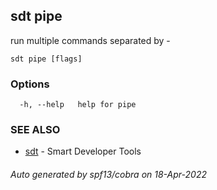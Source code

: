 ## sdt pipe

run multiple <sdt> commands separated by -

```
sdt pipe [flags]
```

### Options

```
  -h, --help   help for pipe
```

### SEE ALSO

* [sdt](sdt.md)	 - Smart Developer Tools

###### Auto generated by spf13/cobra on 18-Apr-2022
